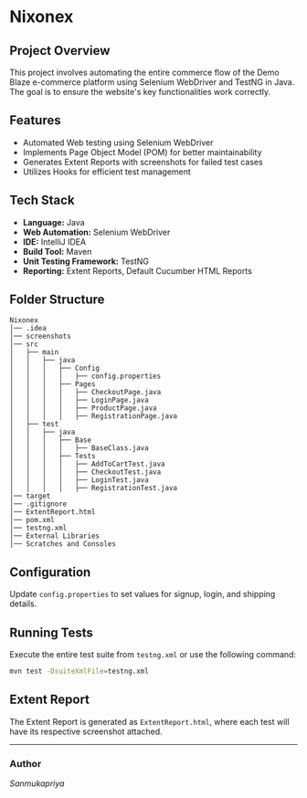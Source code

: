 # Nixonex

## Project Overview
This project involves automating the entire commerce flow of the Demo Blaze e-commerce platform using Selenium WebDriver and TestNG in Java. The goal is to ensure the website's key functionalities work correctly.

## Features
- Automated Web testing using Selenium WebDriver
- Implements Page Object Model (POM) for better maintainability
- Generates Extent Reports with screenshots for failed test cases
- Utilizes Hooks for efficient test management

## Tech Stack
- **Language:** Java
- **Web Automation:** Selenium WebDriver
- **IDE:** IntelliJ IDEA
- **Build Tool:** Maven
- **Unit Testing Framework:** TestNG
- **Reporting:** Extent Reports, Default Cucumber HTML Reports

## Folder Structure
```
Nixonex
│── .idea
│── screenshots
│── src
│   ├── main
│   │   ├── java
│   │   │   ├── Config
│   │   │   │   ├── config.properties
│   │   │   ├── Pages
│   │   │   │   ├── CheckoutPage.java
│   │   │   │   ├── LoginPage.java
│   │   │   │   ├── ProductPage.java
│   │   │   │   ├── RegistrationPage.java
│   ├── test
│   │   ├── java
│   │   │   ├── Base
│   │   │   │   ├── BaseClass.java
│   │   │   ├── Tests
│   │   │   │   ├── AddToCartTest.java
│   │   │   │   ├── CheckoutTest.java
│   │   │   │   ├── LoginTest.java
│   │   │   │   ├── RegistrationTest.java
│── target
│── .gitignore
│── ExtentReport.html
│── pom.xml
│── testng.xml
│── External Libraries
│── Scratches and Consoles
```

## Configuration
Update `config.properties` to set values for signup, login, and shipping details.

## Running Tests
Execute the entire test suite from `testng.xml` or use the following command:
```sh
mvn test -DsuiteXmlFile=testng.xml
```

## Extent Report
The Extent Report is generated as `ExtentReport.html`, where each test will have its respective screenshot attached.

---
### Author
*Sanmukapriya*  
